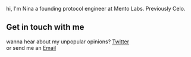 hi, I'm Nina a founding protocol engineer at Mento Labs. Previously Celo.

## Get in touch with me
wanna hear about my unpopular opinions? [Twitter](https://twitter.com/NinaBarbakadze)<br>
or send me an [Email](mailto:hey@nina.engineer?subject=[GitHub]%20Source%20Han%20Sans)
